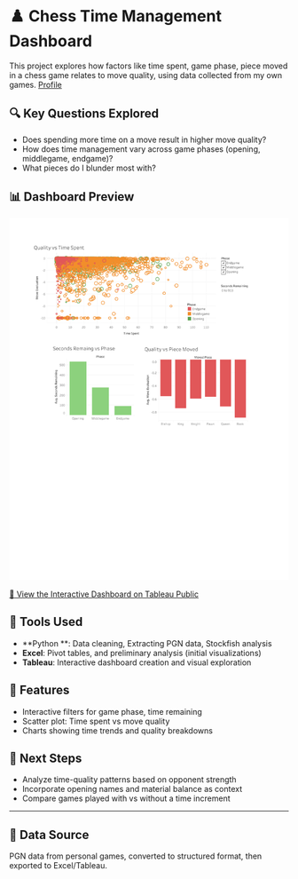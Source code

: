 # ♟️ Chess Time Management Dashboard

This project explores how factors like time spent, game phase, piece moved in a chess game relates to move quality, using data collected from my own games. [Profile](https://www.chess.com/member/OkayKev)

## 🔍 Key Questions Explored
- Does spending more time on a move result in higher move quality?
- How does time management vary across game phases (opening, middlegame, endgame)?
- What pieces do I blunder most with?

## 📊 Dashboard Preview

![Dashboard Screenshot](images/dashboard.png)

[🔗 View the Interactive Dashboard on Tableau Public](https://public.tableau.com/views/ChessAnalysis_17467234829240/ChessAnalysis?:language=en-US&publish=yes&:sid=&:redirect=auth&:display_count=n&:origin=viz_share_link)

## 📁 Tools Used
- **Python **: Data cleaning, Extracting PGN data, Stockfish analysis
- **Excel**: Pivot tables, and preliminary analysis (initial visualizations)
- **Tableau**: Interactive dashboard creation and visual exploration

## 🧠 Features
- Interactive filters for game phase, time remaining
- Scatter plot: Time spent vs move quality
- Charts showing time trends and quality breakdowns

## 📌 Next Steps
- Analyze time-quality patterns based on opponent strength
- Incorporate opening names and material balance as context
- Compare games played with vs without a time increment

---

## 📝 Data Source
PGN data from personal games, converted to structured format, then exported to Excel/Tableau.
